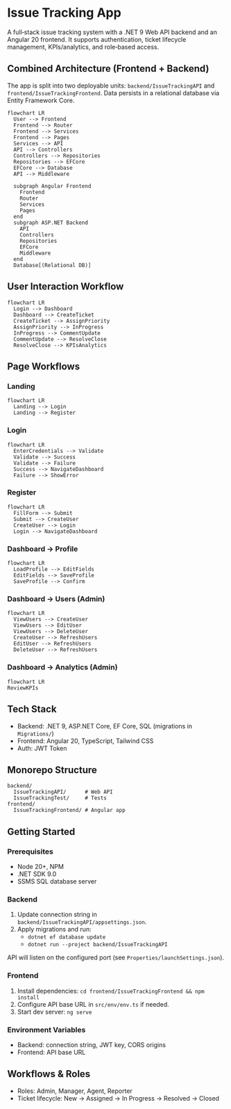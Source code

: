 # Issue Tracking App

A full‑stack issue tracking system with a .NET 9 Web API backend and an Angular 20 frontend. It supports authentication, ticket lifecycle management, KPIs/analytics, and role‑based access.

## Combined Architecture (Frontend + Backend)

The app is split into two deployable units: `backend/IssueTrackingAPI` and `frontend/IssueTrackingFrontend`. Data persists in a relational database via Entity Framework Core.

```mermaid
flowchart LR
  User --> Frontend
  Frontend --> Router
  Frontend --> Services
  Frontend --> Pages
  Services --> API
  API --> Controllers
  Controllers --> Repositories
  Repositories --> EFCore
  EFCore --> Database
  API --> Middleware

  subgraph Angular Frontend
    Frontend
    Router
    Services
    Pages
  end
  subgraph ASP.NET Backend
    API
    Controllers
    Repositories
    EFCore
    Middleware
  end
  Database[(Relational DB)]
```

## User Interaction Workflow

```mermaid
flowchart LR
  Login --> Dashboard
  Dashboard --> CreateTicket
  CreateTicket --> AssignPriority
  AssignPriority --> InProgress
  InProgress --> CommentUpdate
  CommentUpdate --> ResolveClose
  ResolveClose --> KPIsAnalytics
```

## Page Workflows

### Landing

```mermaid
flowchart LR
  Landing --> Login
  Landing --> Register
```

### Login

```mermaid
flowchart LR
  EnterCredentials --> Validate
  Validate --> Success
  Validate --> Failure
  Success --> NavigateDashboard
  Failure --> ShowError
```

### Register

```mermaid
flowchart LR
  FillForm --> Submit
  Submit --> CreateUser
  CreateUser --> Login
  Login --> NavigateDashboard
```

### Dashboard → Profile

```mermaid
flowchart LR
  LoadProfile --> EditFields
  EditFields --> SaveProfile
  SaveProfile --> Confirm
```

### Dashboard → Users (Admin)

```mermaid
flowchart LR
  ViewUsers --> CreateUser
  ViewUsers --> EditUser
  ViewUsers --> DeleteUser
  CreateUser --> RefreshUsers
  EditUser --> RefreshUsers
  DeleteUser --> RefreshUsers
```

### Dashboard → Analytics (Admin)

```mermaid
flowchart LR
ReviewKPIs
```

## Tech Stack

- Backend: .NET 9, ASP.NET Core, EF Core, SQL (migrations in `Migrations/`)
- Frontend: Angular 20, TypeScript, Tailwind CSS
- Auth: JWT Token

## Monorepo Structure

```text
backend/
  IssueTrackingAPI/      # Web API
  IssueTrackingTest/     # Tests
frontend/
  IssueTrackingFrontend/ # Angular app
```

## Getting Started

### Prerequisites

- Node 20+, NPM
- .NET SDK 9.0
- SSMS SQL database server

### Backend

1. Update connection string in `backend/IssueTrackingAPI/appsettings.json`.
2. Apply migrations and run:
   - `dotnet ef database update`
   - `dotnet run --project backend/IssueTrackingAPI`

API will listen on the configured port (see `Properties/launchSettings.json`).

### Frontend

1. Install dependencies: `cd frontend/IssueTrackingFrontend && npm install`
2. Configure API base URL in `src/env/env.ts` if needed.
3. Start dev server: `ng serve`

### Environment Variables

- Backend: connection string, JWT key, CORS origins
- Frontend: API base URL

## Workflows & Roles

- Roles: Admin, Manager, Agent, Reporter
- Ticket lifecycle: New → Assigned → In Progress → Resolved → Closed
